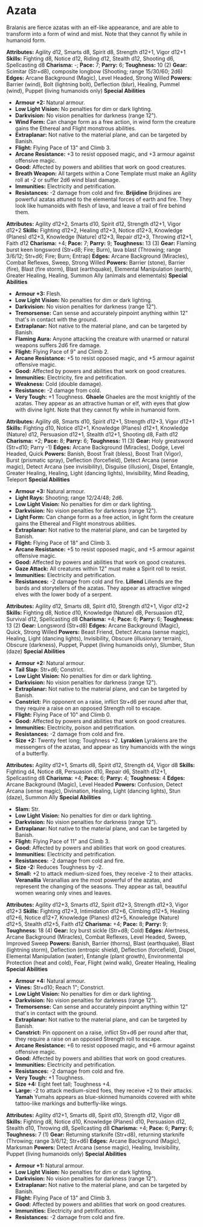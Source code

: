 # Azata

Bralanis are fierce azatas with an elf-like appearance, and are able
to transform into a form of wind and mist. Note that they cannot fly
while in humanoid form.

**Attributes:** Agility d12, Smarts d8, Spirit d8, Strength d12+1, Vigor
d12+1
**Skills:** Fighting d8, Notice d12, Riding d12, Stealth d12, Shooting
d6, Spellcasting d8
**Charisma:** -; **Pace:** 7; **Parry:** 6; **Toughness:** 10 (2)
**Gear:** Scimitar (Str+d8), composite longbow (Shooting; range
15/30/60; 2d6)
**Edges:** Arcane Background (Magic), Level Headed, Strong Willed
**Powers:** Barrier (wind), Bolt (lightning bolt), Deflection (blur),
Healing, Pummel (wind), Puppet (living humanoids only)
**Special Abilities**

- **Armour +2:** Natural armour.
- **Low Light Vision:** No penalties for dim or dark lighting.
- **Darkvision:** No vision penalties for darkness (range 12").
- **Wind Form:** Can change form as a free action, in wind form the
creature gains the Ethereal and Flight monstrous abilities.
- **Extraplanar:** Not native to the material plane, and can be targeted
by Banish.
- **Flight:** Flying Pace of 13" and Climb 3.
- **Arcane Resistance:** +3 to resist opposed magic, and +3 armour
against offensive magic.
- **Good:** Affected by powers and abilities that work on good
creatures.
- **Breath Weapon:** All targets within a Cone Template must make an
Agility roll at -2 or suffer 2d6 wind blast damage.
- **Immunities:** Electricity and petrification.
- **Resistances:** -2 damage from cold and fire.
**Brijidine**
Brijidines are powerful azatas attuned to the elemental forces of
earth and fire. They look like humanoids with flesh of lava, and leave a
trail of fire behind them.

**Attributes:** Agility d12+2, Smarts d10, Spirit d12, Strength d12+1,
Vigor d12+2
**Skills:** Fighting d12+2, Healing d12+3, Notice d12+3, Knowledge
(Planes) d12+3, Knowledge (Nature) d12+3, Repair d12+3, Throwing d12+1,
Faith d12
**Charisma:** +4; **Pace:** 7; **Parry:** 9; **Toughness:** 13 (3)
**Gear:** Flaming burst keen longsword (Str+d8; Fire; Burn), lava blast
(Throwing; range 3/6/12; Str+d6; Fire; Burn; Entrap)
**Edges:** Arcane Background (Miracles), Combat Reflexes, Sweep, Strong
Willed
**Powers:** Barrier (stone), Barrier (fire), Blast (fire storm), Blast
(earthquake), Elemental Manipulation (earth), Greater Healing, Healing,
Summon Ally (animals and elementals)
**Special Abilities**

- **Armour +3:** Flesh.
- **Low Light Vision:** No penalties for dim or dark lighting.
- **Darkvision:** No vision penalties for darkness (range 12").
- **Tremorsense:** Can sense and accurately pinpoint anything within
12" that's in contact with the ground.
- **Extraplanar:** Not native to the material plane, and can be targeted
by Banish.
- **Flaming Aura:** Anyone attacking the creature with unarmed or
natural weapons suffers 2d6 fire damage.
- **Flight:** Flying Pace of 9" and Climb 2.
- **Arcane Resistance:** +5 to resist opposed magic, and +5 armour
against offensive magic.
- **Good:** Affected by powers and abilities that work on good
creatures.
- **Immunities:** Electricity, fire and petrification.
- **Weakness:** Cold (double damage).
- **Resistance:** -2 damage from cold.
- **Very Tough:** +1 Toughness.
**Ghaele**
Ghaeles are the most knightly of the azatas. They appear as an
attractive human or elf, with eyes that glow with divine light. Note
that they cannot fly while in humanoid form.

**Attributes:** Agility d8, Smarts d10, Spirit d12+1, Strength d12+3,
Vigor d12+1
**Skills:** Fighting d10, Notice d12+1, Knowledge (Planes) d12+1,
Knowledge (Nature) d12, Persuasion d12+1, Stealth d12+1, Shooting d8,
Faith d12
**Charisma:** +2; **Pace:** 8; **Parry:** 6; **Toughness:** 11 (3)
**Gear:** Holy greatsword (Str+d10; Parry -1)
**Edges:** Arcane Background (Miracles), Dodge, Level Headed, Quick
**Powers:** Banish, Boost Trait (bless), Boost Trait (Vigor), Burst
(prismatic spray), Deflection (forcefield), Detect Arcana (sense magic),
Detect Arcana (see invisibility), Disguise (illusion), Dispel, Entangle,
Greater Healing, Healing, Light (dancing lights), Invisibility, Mind
Reading, Teleport
**Special Abilities**

- **Armour +3:** Natural armour.
- **Light Rays:** Shooting; range 12/24/48; 2d6.
- **Low Light Vision:** No penalties for dim or dark lighting.
- **Darkvision:** No vision penalties for darkness (range 12").
- **Light Form:** Can change form as a free action, in light form the
creature gains the Ethereal and Flight monstrous abilities.
- **Extraplanar:** Not native to the material plane, and can be targeted
by Banish.
- **Flight:** Flying Pace of 18" and Climb 3.
- **Arcane Resistance:** +5 to resist opposed magic, and +5 armour
against offensive magic.
- **Good:** Affected by powers and abilities that work on good
creatures.
- **Gaze Attack:** All creatures within 12" must make a Spirit roll to
resist.
- **Immunities:** Electricity and petrification.
- **Resistances:** -2 damage from cold and fire.
**Lillend**
Lillends are the bards and storytellers of the azatas. They appear as
attractive winged elves with the lower body of a serpent.

**Attributes:** Agility d12, Smarts d8, Spirit d10, Strength d12+1,
Vigor d12+2
**Skills:** Fighting d8, Notice d10, Knowledge (Nature) d8, Persuasion
d12, Survival d12, Spellcasting d8
**Charisma:** +4; **Pace:** 6; **Parry:** 6; **Toughness:** 13 (2)
**Gear:** Longsword (Str+d8)
**Edges:** Arcane Background (Magic), Quick, Strong Willed
**Powers:** Beast Friend, Detect Arcana (sense magic), Healing, Light
(dancing lights), Invisibility, Obscure (illusionary terrain), Obscure
(darkness), Puppet, Puppet (living humanoids only), Slumber, Stun
(daze)
**Special Abilities**

- **Armour +2:** Natural armour.
- **Tail Slap:** Str+d6; Constrict.
- **Low Light Vision:** No penalties for dim or dark lighting.
- **Darkvision:** No vision penalties for darkness (range 12").
- **Extraplanar:** Not native to the material plane, and can be targeted
by Banish.
- **Constrict:** Pin opponent on a raise, inflict Str+d6 per round after
that, they require a raise on an opposed Strength roll to escape.
- **Flight:** Flying Pace of 10" and Climb 0.
- **Good:** Affected by powers and abilities that work on good
creatures.
- **Immunities:** Electricity, poison and petrification.
- **Resistances:** -2 damage from cold and fire.
- **Size +2:** Twenty feet long; Toughness +2.
**Lyrakien**
Lyrakiens are the messengers of the azatas, and appear as tiny
humanoids with the wings of a butterfly.

**Attributes:** Agility d12+1, Smarts d8, Spirit d12, Strength d4, Vigor
d8
**Skills:** Fighting d4, Notice d8, Persuasion d10, Repair d6, Stealth
d12+1, Spellcasting d8
**Charisma:** +4; **Pace:** 6; **Parry:** 4; **Toughness:** 4
**Edges:** Arcane Background (Magic), Level Headed
**Powers:** Confusion, Detect Arcana (sense magic), Divination, Healing,
Light (dancing lights), Stun (daze), Summon Ally
**Special Abilities**

- **Slam:** Str.
- **Low Light Vision:** No penalties for dim or dark lighting.
- **Darkvision:** No vision penalties for darkness (range 12").
- **Extraplanar:** Not native to the material plane, and can be targeted
by Banish.
- **Flight:** Flying Pace of 11" and Climb 3.
- **Good:** Affected by powers and abilities that work on good
creatures.
- **Immunities:** Electricity and petrification.
- **Resistances:** -2 damage from cold and fire.
- **Size -2:** Reduces Toughness by -2.
- **Small:** +2 to attack medium-sized foes, they receive -2 to their
attacks.
**Veranallia**
Veranallias are the most powerful of the azatas, and represent the
changing of the seasons. They appear as tall, beautiful women wearing
only vines and leaves.

**Attributes:** Agility d12+3, Smarts d12, Spirit d12+3, Strength d12+3,
Vigor d12+3
**Skills:** Fighting d12+3, Intimidation d12+6, Climbing d12+5, Healing
d12+6, Notice d12+7, Knowledge (Planes) d12+5, Knowledge (Nature) d12+5,
Stealth d12+5, Faith d12
**Charisma:** +4; **Pace:** 8; **Parry:** 9; **Toughness:** 18 (4)
**Gear:** Icy burst sickle (Str+d8; Cold)
**Edges:** Alertness, Arcane Background (Miracles), Combat Reflexes,
Level Headed, Sweep, Improved Sweep
**Powers:** Banish, Barrier (thorns), Blast (earthquake), Blast
(lightning storm), Deflection (entropic shield), Deflection
(forcefield), Dispel, Elemental Manipulation (water), Entangle (plant
growth), Environmental Protection (heat and cold), Fear, Flight (wind
walk), Greater Healing, Healing
**Special Abilities**

- **Armour +4:** Natural armour.
- **Vines:** Str+d10; Reach 1"; Constrict.
- **Low Light Vision:** No penalties for dim or dark lighting.
- **Darkvision:** No vision penalties for darkness (range 12").
- **Tremorsense:** Can sense and accurately pinpoint anything within
12" that's in contact with the ground.
- **Extraplanar:** Not native to the material plane, and can be targeted
by Banish.
- **Constrict:** Pin opponent on a raise, inflict Str+d6 per round after
that, they require a raise on an opposed Strength roll to escape.
- **Arcane Resistance:** +6 to resist opposed magic, and +6 armour
against offensive magic.
- **Good:** Affected by powers and abilities that work on good
creatures.
- **Immunities:** Electricity and petrification.
- **Resistances:** -2 damage from cold and fire.
- **Very Tough:** +1 Toughness.
- **Size +4:** Eight feet tall; Toughness +4.
- **Large:** -2 to attack medium-sized foes, they receive +2 to their
attacks.
**Yamah**
Yumahs appears as blue-skinned humanoids covered with white
tattoo-like markings and butterfly-like wings.

**Attributes:** Agility d12+1, Smarts d8, Spirit d10, Strength d12,
Vigor d8
**Skills:** Fighting d8, Notice d10, Knowledge (Planes) d10, Persuasion
d12, Stealth d10, Throwing d8, Spellcasting d8
**Charisma:** +4; **Pace:** 6; **Parry:** 6; **Toughness:** 7 (1)
**Gear:** Returning starknife (Str+d8), returning starknife (Throwing;
range 3/6/12; Str+d6)
**Edges:** Arcane Background (Magic), Marksman
**Powers:** Detect Arcana (sense magic), Healing, Invisibility, Puppet
(living humanoids only)
**Special Abilities**

- **Armour +1:** Natural armour.
- **Low Light Vision:** No penalties for dim or dark lighting.
- **Darkvision:** No vision penalties for darkness (range 12").
- **Extraplanar:** Not native to the material plane, and can be targeted
by Banish.
- **Flight:** Flying Pace of 13" and Climb 3.
- **Good:** Affected by powers and abilities that work on good
creatures.
- **Immunities:** Electricity and petrification.
- **Resistances:** -2 damage from cold and fire.

